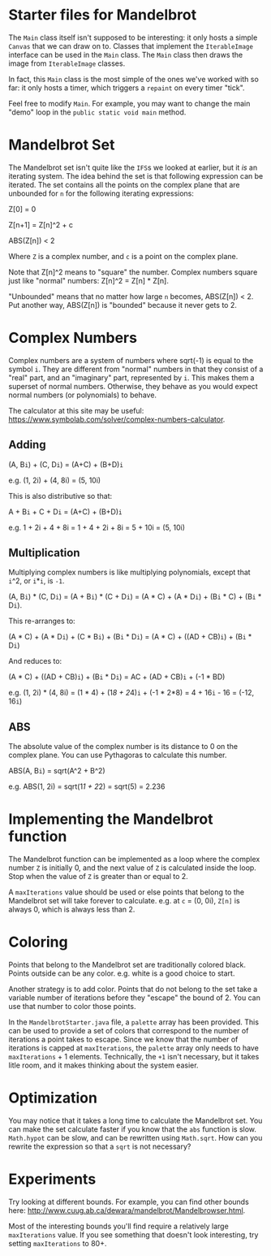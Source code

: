 # Starter files for Mandelbrot

The `Main` class itself isn't supposed to be interesting: it only hosts a simple `Canvas` that we can draw on to.
Classes that implement the `IterableImage` interface can be used in the `Main` class.
The `Main` class then draws the image from `IterableImage` classes.

In fact, this `Main` class is the most simple of the ones we've worked with so far: it only hosts a timer, which triggers a `repaint` on every timer "tick".

Feel free to modify `Main`.
For example, you may want to change the main "demo" loop in the `public static void main` method.

# Mandelbrot Set

The Mandelbrot set isn't quite like the `IFS`s we looked at earlier, but it _is_ an iterating system.
The idea behind the set is that following expression can be iterated.
The set contains all the points on the complex plane that are unbounded for `n` for the following iterating expressions:

Z[0] = 0

Z[n+1] = Z[n]^2 + c

ABS(Z[n]) < 2

Where `Z` is a complex number, and `c` is a point on the complex plane.

Note that Z[n]^2 means to "square" the number.
Complex numbers square just like "normal" numbers: Z[n]^2 = Z[n] * Z[n].

"Unbounded" means that no matter how large `n` becomes, ABS(Z[n]) < 2.
Put another way, ABS(Z[n]) is "bounded" because it never gets to 2.

# Complex Numbers

Complex numbers are a system of numbers where sqrt(-1) is equal to the symbol `i`.
They are different from "normal" numbers in that they consist of a "real" part, and an "imaginary" part, represented by `i`.
This makes them a superset of normal numbers.
Otherwise, they behave as you would expect normal numbers (or polynomials) to behave.

The calculator at this site may be useful: https://www.symbolab.com/solver/complex-numbers-calculator.

## Adding

(A, B`i`) + (C, D`i`) = (A+C) + (B+D)`i`

e.g. (1, 2i) + (4, 8i) = (5, 10i)

This is also distributive so that:

A + B`i` + C + D`i` = (A+C) + (B+D)`i`

e.g. 1 + 2i + 4 + 8i = 1 + 4 + 2i + 8i = 5 + 10i = (5, 10i)

## Multiplication

Multiplying complex numbers is like multiplying polynomials, except that `i`^2, or `i`*`i`, is `-1`.

(A, B`i`) * (C, D`i`) = (A + B`i`) * (C + D`i`) = (A * C) + (A * D`i`) + (B`i` * C) + (B`i` * D`i`).

This re-arranges to:

(A * C) + (A * D`i`) + (C * B`i`) + (B`i` * D`i`) = (A * C) + ((AD + CB)`i`) + (B`i` * D`i`)

And reduces to:

(A * C) + ((AD + CB)`i`) + (B`i` * D`i`) = AC + (AD + CB)`i` + (-1 * BD)

e.g. (1, 2i) * (4, 8i) = (1 * 4) + (1*8 + 2*4)`i` + (-1 * 2*8) = 4 + 16`i` - 16 = (-12, 16`i`)

## ABS

The absolute value of the complex number is its distance to 0 on the complex plane.
You can use Pythagoras to calculate this number.

ABS(A, B`i`) = sqrt(A^2 + B^2)

e.g. ABS(1, 2i) = sqrt(1*1 + 2*2) = sqrt(5) = 2.236

# Implementing the Mandelbrot function

The Mandelbrot function can be implemented as a loop where the complex number `Z` is initially 0, and the next value of `Z` is calculated inside the loop.
Stop when the value of `Z` is greater than or equal to 2.

A `maxIterations` value should be used or else points that belong to the Mandelbrot set will take forever to calculate.
e.g. at `c` = (0, 0i), `Z[n]` is always 0, which is always less than 2.

# Coloring

Points that belong to the Mandelbrot set are traditionally colored black.
Points outside can be any color.
e.g. white is a good choice to start.

Another strategy is to add color.
Points that do not belong to the set take a variable number of iterations before they "escape" the bound of 2.
You can use that number to color those points.

In the `MandelbrotStarter.java` file, a `palette` array has been provided.
This can be used to provide a set of colors that correspond to the number of iterations a point takes to escape.
Since we know that the number of iterations is capped at `maxIterations`, the `palette` array only needs to have `maxIterations` + 1 elements.
Technically, the `+1` isn't necessary, but it takes litle room, and it makes thinking about the system easier.

# Optimization

You may notice that it takes a long time to calculate the Mandelbrot set.
You can make the set calculate faster if you know that the `abs` function is slow.
`Math.hypot` can be slow, and can be rewritten using `Math.sqrt`.
How can you rewrite the expression so that a `sqrt` is not necessary?

# Experiments

Try looking at different bounds.
For example, you can find other bounds here: http://www.cuug.ab.ca/dewara/mandelbrot/Mandelbrowser.html.

Most of the interesting bounds you'll find require a relatively large `maxIterations` value.
If you see something that doesn't look interesting, try setting `maxIterations` to 80+.